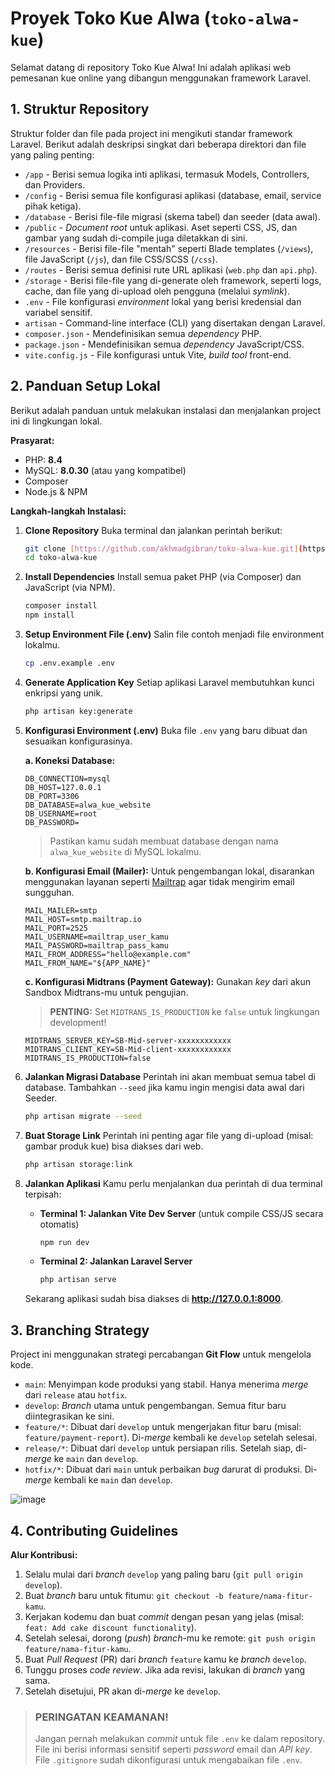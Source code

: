 # Proyek Toko Kue Alwa (`toko-alwa-kue`)

Selamat datang di repository Toko Kue Alwa! Ini adalah aplikasi web pemesanan kue online yang dibangun menggunakan framework Laravel.

## 1. Struktur Repository
Struktur folder dan file pada project ini mengikuti standar framework Laravel. Berikut adalah deskripsi singkat dari beberapa direktori dan file yang paling penting:

* `/app` - Berisi semua logika inti aplikasi, termasuk Models, Controllers, dan Providers.
* `/config` - Berisi semua file konfigurasi aplikasi (database, email, service pihak ketiga).
* `/database` - Berisi file-file migrasi (skema tabel) dan seeder (data awal).
* `/public` - *Document root* untuk aplikasi. Aset seperti CSS, JS, dan gambar yang sudah di-compile juga diletakkan di sini.
* `/resources` - Berisi file-file "mentah" seperti Blade templates (`/views`), file JavaScript (`/js`), dan file CSS/SCSS (`/css`).
* `/routes` - Berisi semua definisi rute URL aplikasi (`web.php` dan `api.php`).
* `/storage` - Berisi file-file yang di-generate oleh framework, seperti logs, cache, dan file yang di-upload oleh pengguna (melalui *symlink*).
* `.env` - File konfigurasi *environment* lokal yang berisi kredensial dan variabel sensitif.
* `artisan` - Command-line interface (CLI) yang disertakan dengan Laravel.
* `composer.json` - Mendefinisikan semua *dependency* PHP.
* `package.json` - Mendefinisikan semua *dependency* JavaScript/CSS.
* `vite.config.js` - File konfigurasi untuk Vite, *build tool* front-end.

## 2. Panduan Setup Lokal

Berikut adalah panduan untuk melakukan instalasi dan menjalankan project ini di lingkungan lokal.

**Prasyarat:**
* PHP: **8.4**
* MySQL: **8.0.30** (atau yang kompatibel)
* Composer
* Node.js & NPM

**Langkah-langkah Instalasi:**

1.  **Clone Repository**
    Buka terminal dan jalankan perintah berikut:
    ```bash
    git clone [https://github.com/akhmadgibran/toko-alwa-kue.git](https://github.com/akhmadgibran/toko-alwa-kue.git)
    cd toko-alwa-kue
    ```

2.  **Install Dependencies**
    Install semua paket PHP (via Composer) dan JavaScript (via NPM).
    ```bash
    composer install
    npm install
    ```

3.  **Setup Environment File (.env)**
    Salin file contoh menjadi file environment lokalmu.
    ```bash
    cp .env.example .env
    ```

4.  **Generate Application Key**
    Setiap aplikasi Laravel membutuhkan kunci enkripsi yang unik.
    ```bash
    php artisan key:generate
    ```

5.  **Konfigurasi Environment (.env)**
    Buka file `.env` yang baru dibuat dan sesuaikan konfigurasinya.

    **a. Koneksi Database:**
    ```env
    DB_CONNECTION=mysql
    DB_HOST=127.0.0.1
    DB_PORT=3306
    DB_DATABASE=alwa_kue_website
    DB_USERNAME=root
    DB_PASSWORD=
    ```
    > Pastikan kamu sudah membuat database dengan nama `alwa_kue_website` di MySQL lokalmu.

    **b. Konfigurasi Email (Mailer):**
    Untuk pengembangan lokal, disarankan menggunakan layanan seperti [Mailtrap](https://mailtrap.io/) agar tidak mengirim email sungguhan.
    ```env
    MAIL_MAILER=smtp
    MAIL_HOST=smtp.mailtrap.io
    MAIL_PORT=2525
    MAIL_USERNAME=mailtrap_user_kamu
    MAIL_PASSWORD=mailtrap_pass_kamu
    MAIL_FROM_ADDRESS="hello@example.com"
    MAIL_FROM_NAME="${APP_NAME}"
    ```

    **c. Konfigurasi Midtrans (Payment Gateway):**
    Gunakan *key* dari akun Sandbox Midtrans-mu untuk pengujian.
    > **PENTING:** Set `MIDTRANS_IS_PRODUCTION` ke `false` untuk lingkungan development!
    ```env
    MIDTRANS_SERVER_KEY=SB-Mid-server-xxxxxxxxxxxx
    MIDTRANS_CLIENT_KEY=SB-Mid-client-xxxxxxxxxxxx
    MIDTRANS_IS_PRODUCTION=false
    ```

6.  **Jalankan Migrasi Database**
    Perintah ini akan membuat semua tabel di database. Tambahkan `--seed` jika kamu ingin mengisi data awal dari Seeder.
    ```bash
    php artisan migrate --seed
    ```

7.  **Buat Storage Link**
    Perintah ini penting agar file yang di-upload (misal: gambar produk kue) bisa diakses dari web.
    ```bash
    php artisan storage:link
    ```

8.  **Jalankan Aplikasi**
    Kamu perlu menjalankan dua perintah di dua terminal terpisah:
    * **Terminal 1: Jalankan Vite Dev Server** (untuk compile CSS/JS secara otomatis)
        ```bash
        npm run dev
        ```
    * **Terminal 2: Jalankan Laravel Server**
        ```bash
        php artisan serve
        ```

    Sekarang aplikasi sudah bisa diakses di **http://127.0.0.1:8000**.

## 3. Branching Strategy
Project ini menggunakan strategi percabangan **Git Flow** untuk mengelola kode.

* `main`: Menyimpan kode produksi yang stabil. Hanya menerima *merge* dari `release` atau `hotfix`.
* `develop`: *Branch* utama untuk pengembangan. Semua fitur baru diintegrasikan ke sini.
* `feature/*`: Dibuat dari `develop` untuk mengerjakan fitur baru (misal: `feature/payment-report`). Di-*merge* kembali ke `develop` setelah selesai.
* `release/*`: Dibuat dari `develop` untuk persiapan rilis. Setelah siap, di-*merge* ke `main` dan `develop`.
* `hotfix/*`: Dibuat dari `main` untuk perbaikan *bug* darurat di produksi. Di-*merge* kembali ke `main` dan `develop`.

![image](https://github.com/user-attachments/assets/5b7c573e-f2f2-47f3-90fe-16c0d136eb26)


## 4. Contributing Guidelines

**Alur Kontribusi:**
1.  Selalu mulai dari *branch* `develop` yang paling baru (`git pull origin develop`).
2.  Buat *branch* baru untuk fitumu: `git checkout -b feature/nama-fitur-kamu`.
3.  Kerjakan kodemu dan buat *commit* dengan pesan yang jelas (misal: `feat: Add cake discount functionality`).
4.  Setelah selesai, dorong (*push*) *branch*-mu ke remote: `git push origin feature/nama-fitur-kamu`.
5.  Buat *Pull Request* (PR) dari *branch* `feature` kamu ke *branch* `develop`.
6.  Tunggu proses *code review*. Jika ada revisi, lakukan di *branch* yang sama.
7.  Setelah disetujui, PR akan di-*merge* ke `develop`.

> ### PERINGATAN KEAMANAN!
> Jangan pernah melakukan *commit* untuk file `.env` ke dalam repository. File ini berisi informasi sensitif seperti *password* email dan *API key*. File `.gitignore` sudah dikonfigurasi untuk mengabaikan file `.env`.

